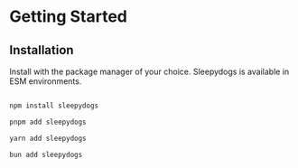 # Getting Started

## Installation

Install with the package manager of your choice. Sleepydogs is available in ESM environments.

```bash

npm install sleepydogs

pnpm add sleepydogs

yarn add sleepydogs

bun add sleepydogs

```
